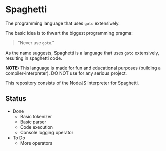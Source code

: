 # Spaghetti
The programming language that uses `goto` extensively.

The basic idea is to thwart the biggest programming pragma:

> "Never use `goto`."

As the name suggests, Spaghetti is a language that uses `goto` extensively, resulting in spaghetti code.

**NOTE:** This language is made for fun and educational purposes (building a compiler-interpreter). DO NOT use for any serious project.

This repository consists of the NodeJS interpreter for Spaghetti.

## Status
* Done
    * Basic tokenizer
    * Basic parser
    * Code execution
    * Console logging operator
* To Do
    * More operators
